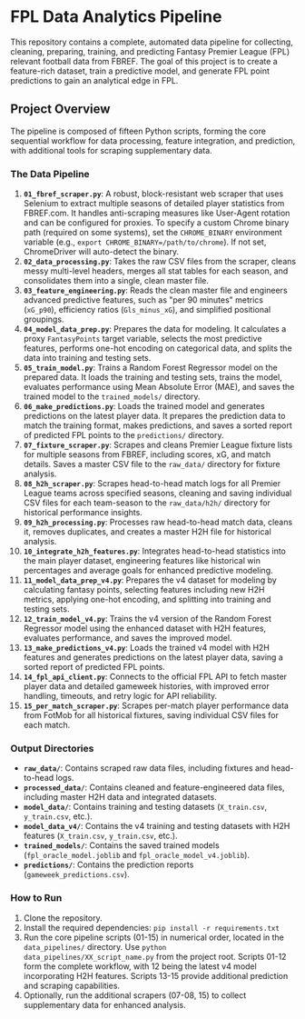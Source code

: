 # FPL Data Analytics Pipeline

This repository contains a complete, automated data pipeline for collecting, cleaning, preparing, training, and predicting Fantasy Premier League (FPL) relevant football data from FBREF. The goal of this project is to create a feature-rich dataset, train a predictive model, and generate FPL point predictions to gain an analytical edge in FPL.

## Project Overview

The pipeline is composed of fifteen Python scripts, forming the core sequential workflow for data processing, feature integration, and prediction, with additional tools for scraping supplementary data.

### The Data Pipeline

1.  **`01_fbref_scraper.py`**: A robust, block-resistant web scraper that uses Selenium to extract multiple seasons of detailed player statistics from FBREF.com. It handles anti-scraping measures like User-Agent rotation and can be configured for proxies. To specify a custom Chrome binary path (required on some systems), set the `CHROME_BINARY` environment variable (e.g., `export CHROME_BINARY=/path/to/chrome`). If not set, ChromeDriver will auto-detect the binary.
2.  **`02_data_processing.py`**: Takes the raw CSV files from the scraper, cleans messy multi-level headers, merges all stat tables for each season, and consolidates them into a single, clean master file.
3.  **`03_feature_engineering.py`**: Reads the clean master file and engineers advanced predictive features, such as "per 90 minutes" metrics (`xG_p90`), efficiency ratios (`Gls_minus_xG`), and simplified positional groupings.
4.  **`04_model_data_prep.py`**: Prepares the data for modeling. It calculates a proxy `FantasyPoints` target variable, selects the most predictive features, performs one-hot encoding on categorical data, and splits the data into training and testing sets.
5.  **`05_train_model.py`**: Trains a Random Forest Regressor model on the prepared data. It loads the training and testing sets, trains the model, evaluates performance using Mean Absolute Error (MAE), and saves the trained model to the `trained_models/` directory.
6.  **`06_make_predictions.py`**: Loads the trained model and generates predictions on the latest player data. It prepares the prediction data to match the training format, makes predictions, and saves a sorted report of predicted FPL points to the `predictions/` directory.
7.  **`07_fixture_scraper.py`**: Scrapes and cleans Premier League fixture lists for multiple seasons from FBREF, including scores, xG, and match details. Saves a master CSV file to the `raw_data/` directory for fixture analysis.
8.  **`08_h2h_scraper.py`**: Scrapes head-to-head match logs for all Premier League teams across specified seasons, cleaning and saving individual CSV files for each team-season to the `raw_data/h2h/` directory for historical performance insights.
9.  **`09_h2h_processing.py`**: Processes raw head-to-head match data, cleans it, removes duplicates, and creates a master H2H file for historical analysis.
10. **`10_integrate_h2h_features.py`**: Integrates head-to-head statistics into the main player dataset, engineering features like historical win percentages and average goals for enhanced predictive modeling.
11. **`11_model_data_prep_v4.py`**: Prepares the v4 dataset for modeling by calculating fantasy points, selecting features including new H2H metrics, applying one-hot encoding, and splitting into training and testing sets.
12. **`12_train_model_v4.py`**: Trains the v4 version of the Random Forest Regressor model using the enhanced dataset with H2H features, evaluates performance, and saves the improved model.
13. **`13_make_predictions_v4.py`**: Loads the trained v4 model with H2H features and generates predictions on the latest player data, saving a sorted report of predicted FPL points.
14. **`14_fpl_api_client.py`**: Connects to the official FPL API to fetch master player data and detailed gameweek histories, with improved error handling, timeouts, and retry logic for API reliability.
15. **`15_per_match_scraper.py`**: Scrapes per-match player performance data from FotMob for all historical fixtures, saving individual CSV files for each match.

### Output Directories
- **`raw_data/`**: Contains scraped raw data files, including fixtures and head-to-head logs.
- **`processed_data/`**: Contains cleaned and feature-engineered data files, including master H2H data and integrated datasets.
- **`model_data/`**: Contains training and testing datasets (`X_train.csv`, `y_train.csv`, etc.).
- **`model_data_v4/`**: Contains the v4 training and testing datasets with H2H features (`X_train.csv`, `y_train.csv`, etc.).
- **`trained_models/`**: Contains the saved trained models (`fpl_oracle_model.joblib` and `fpl_oracle_model_v4.joblib`).
- **`predictions/`**: Contains the prediction reports (`gameweek_predictions.csv`).

### How to Run

1.  Clone the repository.
2.  Install the required dependencies: `pip install -r requirements.txt`
3.  Run the core pipeline scripts (01-15) in numerical order, located in the `data_pipelines/` directory. Use `python data_pipelines/XX_script_name.py` from the project root. Scripts 01-12 form the complete workflow, with 12 being the latest v4 model incorporating H2H features. Scripts 13-15 provide additional prediction and scraping capabilities.
4.  Optionally, run the additional scrapers (07-08, 15) to collect supplementary data for enhanced analysis.